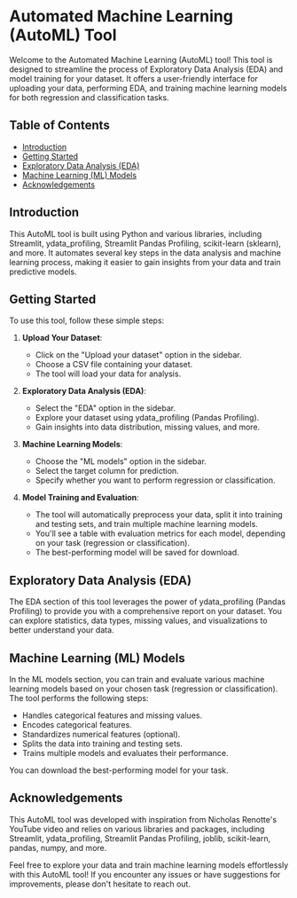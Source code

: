 # Automated Machine Learning (AutoML) Tool

Welcome to the Automated Machine Learning (AutoML) tool! This tool is designed to streamline the process of Exploratory Data Analysis (EDA) and model training for your dataset. It offers a user-friendly interface for uploading your data, performing EDA, and training machine learning models for both regression and classification tasks.

## Table of Contents
- [Introduction](#introduction)
- [Getting Started](#getting-started)
- [Exploratory Data Analysis (EDA)](#exploratory-data-analysis-eda)
- [Machine Learning (ML) Models](#machine-learning-ml-models)
- [Acknowledgements](#acknowledgements)

## Introduction<a name="introduction"></a>

This AutoML tool is built using Python and various libraries, including Streamlit, ydata_profiling, Streamlit Pandas Profiling, scikit-learn (sklearn), and more. It automates several key steps in the data analysis and machine learning process, making it easier to gain insights from your data and train predictive models.

## Getting Started<a name="getting-started"></a>

To use this tool, follow these simple steps:

1. **Upload Your Dataset**:
   - Click on the "Upload your dataset" option in the sidebar.
   - Choose a CSV file containing your dataset.
   - The tool will load your data for analysis.

2. **Exploratory Data Analysis (EDA)**:
   - Select the "EDA" option in the sidebar.
   - Explore your dataset using ydata_profiling (Pandas Profiling).
   - Gain insights into data distribution, missing values, and more.

3. **Machine Learning Models**:
   - Choose the "ML models" option in the sidebar.
   - Select the target column for prediction.
   - Specify whether you want to perform regression or classification.

4. **Model Training and Evaluation**:
   - The tool will automatically preprocess your data, split it into training and testing sets, and train multiple machine learning models.
   - You'll see a table with evaluation metrics for each model, depending on your task (regression or classification).
   - The best-performing model will be saved for download.

## Exploratory Data Analysis (EDA)<a name="exploratory-data-analysis-eda"></a>

The EDA section of this tool leverages the power of ydata_profiling (Pandas Profiling) to provide you with a comprehensive report on your dataset. You can explore statistics, data types, missing values, and visualizations to better understand your data.

## Machine Learning (ML) Models<a name="machine-learning-ml-models"></a>

In the ML models section, you can train and evaluate various machine learning models based on your chosen task (regression or classification). The tool performs the following steps:

- Handles categorical features and missing values.
- Encodes categorical features.
- Standardizes numerical features (optional).
- Splits the data into training and testing sets.
- Trains multiple models and evaluates their performance.

You can download the best-performing model for your task.

## Acknowledgements<a name="acknowledgements"></a>

This AutoML tool was developed with inspiration from Nicholas Renotte's YouTube video and relies on various libraries and packages, including Streamlit, ydata_profiling, Streamlit Pandas Profiling, joblib, scikit-learn, pandas, numpy, and more.

Feel free to explore your data and train machine learning models effortlessly with this AutoML tool! If you encounter any issues or have suggestions for improvements, please don't hesitate to reach out.